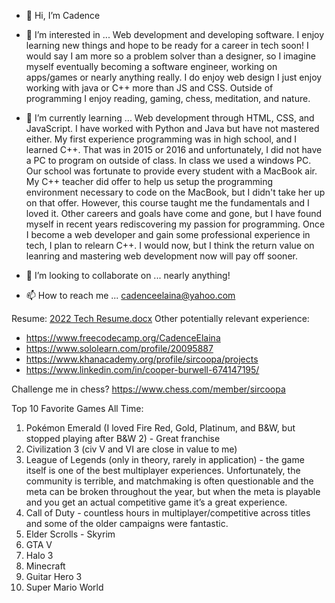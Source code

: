 - 👋 Hi, I’m Cadence 
- 👀 I’m interested in ... Web development and developing software. I enjoy learning new things and hope to be ready for a career in tech soon! I would say I am more so a problem solver than a designer, so I imagine myself eventually becoming a software engineer, working on apps/games or nearly anything really. I do enjoy web design I just enjoy working with java or C++ more than JS and CSS. Outside of programming I enjoy reading, gaming, chess, meditation, and nature.

- 🌱 I’m currently learning ... Web development through HTML, CSS, and JavaScript. I have worked with Python and Java but have not mastered either. My first experience programming was in high school, and I learned C++. That was in 2015 or 2016 and unfortunately, I did not have a PC to program on outside of class. In class we used a windows PC. Our school was fortunate to provide every student with a MacBook air. My C++ teacher did offer to help us setup the programming environment necessary to code on the MacBook, but I didn't take her up on that offer. However, this course taught me the fundamentals and I loved it. Other careers and goals have come and gone, but I have found myself in recent years rediscovering my passion for programming. Once I become a web developer and gain some professional experience in tech, I plan to relearn C++. I would now, but I think the return value on leanring and mastering web development now will pay off sooner.

- 💞️ I’m looking to collaborate on ... nearly anything!
- 📫 How to reach me ... cadenceelaina@yahoo.com 

Resume: [2022 Tech Resume.docx](https://github.com/CadenceElaina/CadenceElaina/files/9105023/2022.Tech.Resume.docx)
Other potentially relevant experience: 
- https://www.freecodecamp.org/CadenceElaina
- https://www.sololearn.com/profile/20095887
- https://www.khanacademy.org/profile/sircoopa/projects
- https://www.linkedin.com/in/cooper-burwell-674147195/
 
Challenge me in chess? https://www.chess.com/member/sircoopa

Top 10 Favorite Games All Time: 
1. Pokémon Emerald (I loved Fire Red, Gold, Platinum, and B&W, but stopped playing after B&W 2) - Great franchise 
2. Civilization 3 (civ V and VI are close in value to me)
3. League of Legends (only in theory, rarely in application) - the game itself is one of the best multiplayer experiences. Unfortunately, the community is terrible, and matchmaking is often questionable and the meta can be broken throughout the year, but when the meta is playable and you get an actual competitive game it’s a great experience.
4. Call of Duty - countless hours in multiplayer/competitive across titles and some of the older campaigns were fantastic.
5. Elder Scrolls - Skyrim
6. GTA V
7. Halo 3
8. Minecraft
9. Guitar Hero 3 
10. Super Mario World
